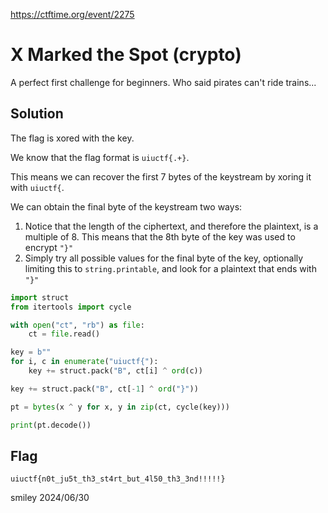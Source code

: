 https://ctftime.org/event/2275

# X Marked the Spot (crypto)

A perfect first challenge for beginners. Who said pirates can't ride trains...

## Solution

The flag is xored with the key.

We know that the flag format is `uiuctf{.+}`.

This means we can recover the first 7 bytes of the keystream by xoring it with `uiuctf{`.

We can obtain the final byte of the keystream two ways:

1) Notice that the length of the ciphertext, and therefore the plaintext, is a multiple of 8. This means that the 8th byte of the key was used to encrypt `"}"`
2) Simply try all possible values for the final byte of the key, optionally limiting this to `string.printable`, and look for a plaintext that ends with `"}"`

```python
import struct
from itertools import cycle

with open("ct", "rb") as file:
    ct = file.read()

key = b""
for i, c in enumerate("uiuctf{"):
    key += struct.pack("B", ct[i] ^ ord(c))

key += struct.pack("B", ct[-1] ^ ord("}"))

pt = bytes(x ^ y for x, y in zip(ct, cycle(key)))

print(pt.decode())
```

## Flag
`uiuctf{n0t_ju5t_th3_st4rt_but_4l50_th3_3nd!!!!!}`

smiley 2024/06/30
